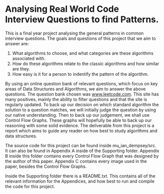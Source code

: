# Analysing Real World Code Interview Questions to find Patterns.
This is a final year project analysing the general patterns in common interview questions. 
The goals and questions of this project that we aim to answer are:
1) What algorithms to choose, and what categories are
these algorithms associated with.
2) How do these algorithms relate to the classic algorithms
and how similar are they.
3) How easy is it for a person to indentify the pattern of
the algorithm.

By using an online question bank of relevant questions, which focus on key areas of Data Structures and Algorithms, we aim to answer the above questions. The question bank chosen was www.leetcode.com. This site has many positives, mainly the ability to filter questions and that the site is regularly updated. 
To back up our decision on which standard algorithm the solution to a question matches, we will initially judge the question by using our native understanding. Then to back up our judgement, we shall use Control Flow Graphs. These graphs will hopefully be able to back up our reasoning with some solid evidence.
The deliverable from this project is a report which aims to guide any reader on how best to study algorithms and data structures.

The source code for this project can be found inside mu_ian_dempsey/src. It can also be found in Appendix A inside of the Supporting folder. 
Appendix B inside this folder contains every Control Flow Graph that was designed by the author of this paper. 
Appendix C contains every image used in the paper, besides the Control Flow Graphs. 

Inside the Supporting folder there is a README.txt. This contains all of the relevant information for the Appendices, and how best to run and compile the code for this project. 
